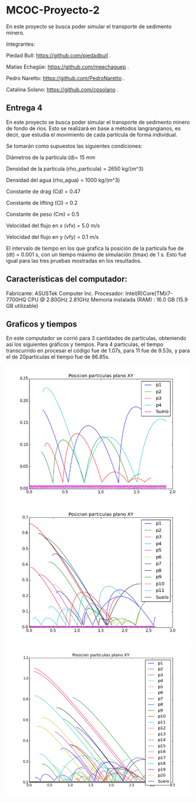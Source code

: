 # MCOC-Proyecto-2



En este proyecto se busca poder simular el transporte de sedimento minero.

Integrantes:

Piedad Bull: https://github.com/piedadbull .

Matias Echagüe: https://github.com/meechaguep .

Pedro Naretto: https://github.com/PedroNaretto .

Catalina Solano: https://github.com/cpsolano .



## Entrega 4

En este proyecto se busca poder simular el transporte de sedimento minero de fondo de ríos. Esto se realizará en base a métodos langrangianos, es decir, que estudia el movimiento de cada partícula de forma individual.

Se tomarán como supuestos las siguientes condiciones:

Diámetros de la partícula (d)= 15 mm

Densidad de la partícula (rho_particula) = 2650 kg/(m^3)

Densidad del agua (rho_agua) = 1000 kg/(m^3)

Constante de drag (Cd) = 0.47

Constante de lifting (Cl) = 0.2

Constante de peso (Cm) = 0.5

Velocidad del flujo en x (vfx) = 5.0 m/s

Velocidad del flujo en y (vfy) = 0.1 m/s

El intervalo de tiempo en los que grafica la posición de la partícula fue de (dt) = 0.001 s, con un tiempo máximo de simulación (tmax) de 1 s. Esto fué igual para las tres pruebas mostradas en los resultados.


## Características del computador:

Fabricante: ASUSTek Computer Inc.
Procesador: Intel(R)Core(TM)i7-7700HQ CPU @ 2.80GHz 2.81GHz
Memoria instalada (RAM) : 16.0 GB (15.9 GB utilizable)

## Graficos y tiempos 
En este computador se corrió para 3 cantidades de partículas, obteniendo así los siguientes gráficos y tiempos. Para 4 particulas, el tiempo transcurrido en procesar el código fue de 1.07s, para 11 fue de 9.53s, y para el de 20partículas el tiempo fue de 86.85s. 

![alt text](https://github.com/meechaguep/MCOC-Proyecto-2/blob/master/Grafico_4particulas.png)
![alt text](https://github.com/meechaguep/MCOC-Proyecto-2/blob/master/Grafico_11particulas.png)
![alt text](https://github.com/meechaguep/MCOC-Proyecto-2/blob/master/Grafico_20particulas.png)
